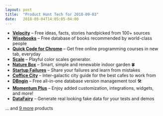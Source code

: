 ```yaml
---
layout: post
title:  "Product Hunt Tech for 2018-09-03"
date:   2018-09-04T14:05:05-04:00
---
```


* **[Velocity](https://www.producthunt.com/posts/velocity-4?utm_campaign=producthunt-api&utm_medium=api&utm_source=Application%3A+Daily+Digest+RSS+%28ID%3A+3202%29)** – Free ideas, facts, stories handpicked from 100+ sources
* **[Wisebooks](https://www.producthunt.com/posts/wisebooks?utm_campaign=producthunt-api&utm_medium=api&utm_source=Application%3A+Daily+Digest+RSS+%28ID%3A+3202%29)** – Free database of books recommended by world-class people
* **[Quick Code for Chrome](https://www.producthunt.com/posts/quick-code-for-chrome?utm_campaign=producthunt-api&utm_medium=api&utm_source=Application%3A+Daily+Digest+RSS+%28ID%3A+3202%29)** – Get free online programming courses in new tab, everyday
* **[Scale](https://www.producthunt.com/posts/scale-4?utm_campaign=producthunt-api&utm_medium=api&utm_source=Application%3A+Daily+Digest+RSS+%28ID%3A+3202%29)** – Playful color scales generator.
* **[Nature Box](https://www.producthunt.com/posts/nature-box-1?utm_campaign=producthunt-api&utm_medium=api&utm_source=Application%3A+Daily+Digest+RSS+%28ID%3A+3202%29)** – Smart, simple and renewable indoor garden 🍀
* **[Startup Failures](https://www.producthunt.com/posts/startup-failures?utm_campaign=producthunt-api&utm_medium=api&utm_source=Application%3A+Daily+Digest+RSS+%28ID%3A+3202%29)** – Share your failures and learn from mistakes
* **[Coffice City](https://www.producthunt.com/posts/coffice-city?utm_campaign=producthunt-api&utm_medium=api&utm_source=Application%3A+Daily+Digest+RSS+%28ID%3A+3202%29)** – Inter-galactic city guide for the best cafes to work from
* **[DBngin](https://www.producthunt.com/posts/dbngin?utm_campaign=producthunt-api&utm_medium=api&utm_source=Application%3A+Daily+Digest+RSS+%28ID%3A+3202%29)** – Free all-in-one database version management tool 🛠️
* **[Momentum Plus](https://www.producthunt.com/posts/momentum-plus?utm_campaign=producthunt-api&utm_medium=api&utm_source=Application%3A+Daily+Digest+RSS+%28ID%3A+3202%29)** – Enjoy added customization, integrations, widgets, and more!
* **[DataFairy](https://www.producthunt.com/posts/datafairy?utm_campaign=producthunt-api&utm_medium=api&utm_source=Application%3A+Daily+Digest+RSS+%28ID%3A+3202%29)** – Generate real looking fake data for your tests and demos

… and [9 more](https://www.producthunt.com/tech) products